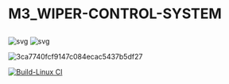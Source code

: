 # M3_WIPER-CONTROL-SYSTEM
## 
![svg](https://user-images.githubusercontent.com/101448351/168334850-916cdf47-91a9-4764-a384-6414abfd6ac3.svg)
![svg](https://user-images.githubusercontent.com/101448351/168335093-d8321e8e-f1ba-49fd-a7f8-24f92291cd25.svg)

![3ca7740fcf9147c084ecac5437b5df27](https://user-images.githubusercontent.com/101448351/168335696-ef795ff7-7bff-41dd-accd-35d238cc0e31.svg)

[![Build-Linux CI](https://github.com/prasanthrajSRAG/M3_WIPER-CONTROL-SYSTEM/actions/workflows/Build%20on%20linux.yml/badge.svg)](https://github.com/prasanthrajSRAG/M3_WIPER-CONTROL-SYSTEM/actions/workflows/Build%20on%20linux.yml)
